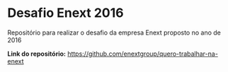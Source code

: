 # Desafio Enext 2016
Repositório para realizar o desafio da empresa Enext proposto no ano de 2016

<strong>Link do repositório:</strong> https://github.com/enextgroup/quero-trabalhar-na-enext
